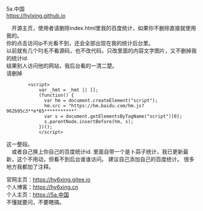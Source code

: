 5a.中国  
https://hylxing.github.io  
  
  &ensp;&ensp;开源主页，使用者请删除index.html里我的百度统计，如果你不删除直接就使用我的。  
你的点击访问ip不光看不到，还会全部出现在我的统计后台里。  
以前就有几个叼毛不看源码，也不改代码，只改里面的内容文字图片，又不删掉我的统计id.  
结果别人访问他的网站，我后台看的一清二楚。  
请删掉  <!--百度统计-->
```
		<script>
			var _hmt = _hmt || [];
			(function() {
			  var hm = document.createElement("script");
			  hm.src = "https://hm.baidu.com/hm.js?962b95c3**e*65***********"
			  var s = document.getElementsByTagName("script")[0]; 
			  s.parentNode.insertBefore(hm, s);
			})();
			</script>
```
  
  这一整段。  
  &ensp;&ensp;或者自己换上你自己的百度统计id.
  里面自带一个是卜蒜子统计，我已更新最新，这个不用动，但看不到后台谁谁访问。
  建议自己添加自己的百度统计。
  很多地方我都加了注释。
  
  
  官网主页：https://hy6xing.gitee.io  
  个人博客：https://hy6xing.cn  
  个人主页：https://5a.中国  
  不懂就要问，不要瞎搞。
